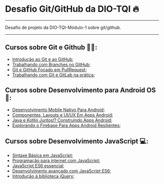 # Desafio Git/GitHub da DIO-TQI 🔥
---

Desafio de projeto da DIO-TQI-Módulo-1 sobre git/github.

---

## Cursos sobre Git e Github 👨‍💻:
- [Introdução ao Git e ao GitHub](https://web.dio.me/course/introducao-ao-git-e-ao-github/learning/75b9fe49-6ed4-4480-83a7-7e37fc356aa9/?back=/browse);
- [Trabalhando com Branches no GitHub](https://web.dio.me/course/trabalhando-com-branches-no-github/learning/32d05c5a-53b7-4f1d-a798-b9a8658240de/?back=/browse);
- [Git e GitHub Focado em PullRequest](https://web.dio.me/course/git-e-github-focado-em-pullrequest/learning/7ee9e586-a200-41de-a075-fd6a7b4b5a1e/?back=/browse);
- [Trabalhando com Git e GitLab na prática](https://web.dio.me/course/trabalhando-com-git-e-gitlab-na-pratica/learning/b05c2fe6-9831-445a-a27d-9aa3434a25f8/?back=/browse);

## Cursos sobre Desenvolvimento para Android OS 💚:
- [Desenvolvimento Mobile Nativo Para Android](https://web.dio.me/course/desenvolvimento-mobile-nativo-para-android/learning/86889801-b516-462d-9ac9-c909c3770e75/?back=/browse);
- [Componentes, Layouts e UI/UX Em Apps Android](https://web.dio.me/course/componentes-layouts-e-uiux-em-apps-android/learning/617ea9b7-cb37-4f99-a307-e9b6001f179e/?back=/browse);
- [Java e Kotlin Juntos!? Construindo Apps Android](https://web.dio.me/course/java-e-kotlin-juntos-construindo-apps-android/learning/0c48a2e4-2ad1-4fa7-8b52-9b407ec20f85/?back=/browse);
- [Explorando o Firebase Para Apps Android Resilientes](https://web.dio.me/course/explorando-o-firebase-para-apps-android-resilientes/learning/2f255e6a-042a-4b88-89df-c6cc54ddbc9e/?back=/browse);

## Cursos sobre Desenvolvimento JavaScript 💻:

- [Sintaxe Básica em JavaScript](https://web.dio.me/course/sintaxe-basica-em-javascript/learning/780c7e66-bc21-401f-b3ea-c844898b3614/?back=/browse);
- [Programação para internet com JavaScript](https://web.dio.me/course/programacao-para-internet-com-javascript/learning/33e81edf-6f9b-4b97-b3c6-12d930cf0831/?back=/browse);
- [JavaScript ES6 essencial](https://web.dio.me/course/javascript-es6-essencial/learning/183aad79-0e6d-4acb-880f-b0e179824a81/?back=/browse);
- [Desenvolvimento avançado com JavaScript ES6](https://web.dio.me/course/desenvolvimento-avancado-com-javascript-es6/learning/75ee88ab-99f3-4ab8-8620-7efafcb26481/?back=/browse);
- [Introdução à biblioteca jQuery](https://web.dio.me/course/jquery-essencial/learning/3b07becd-4b8c-4538-ae36-532dc6b27866/?back=/browse);
